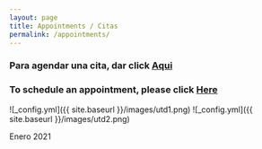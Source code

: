 ```yaml
---
layout: page
title: Appointments / Citas
permalink: /appointments/
---
```



### Para agendar una cita, dar click [Aqui](https://calendly.com/cxg172030/meetcarlos)
### To schedule an appointment, please click [Here](https://calendly.com/cxg172030/meetcarlos)

![_config.yml]({{ site.baseurl }}/images/utd1.png)
![_config.yml]({{ site.baseurl }}/images/utd2.png)

Enero 2021
